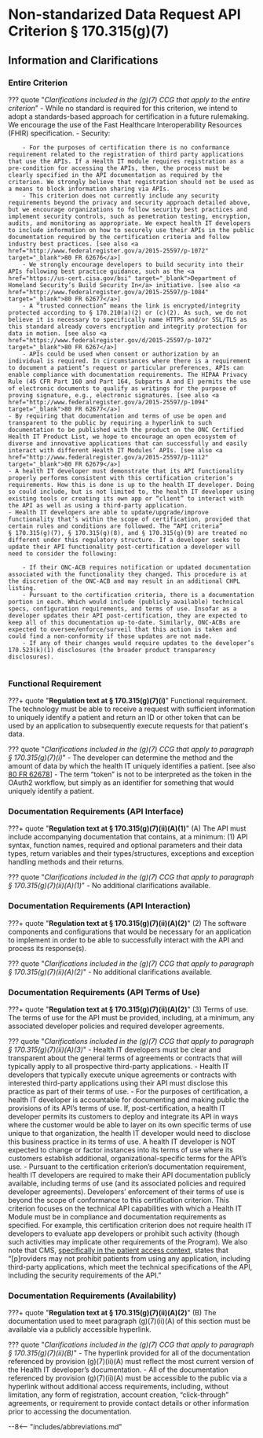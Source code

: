 # Non-standarized Data Request API Criterion § 170.315(g)(7)

## Information and Clarifications

### Entire Criterion

??? quote "*Clarifications included in the (g)(7) CCG that apply to the entire criterion*"
	- While no standard is required for this criterion, we intend to adopt a standards-based approach for certification in a future rulemaking. We encourage the use of the Fast Healthcare Interoperability Resources (FHIR) specification.
	- Security:

		- For the purposes of certification there is no conformance requirement related to the registration of third party applications that use the APIs. If a Health IT module requires registration as a pre-condition for accessing the APIs, then, the process must be clearly specified in the API documentation as required by the criterion. We strongly believe that registration should not be used as a means to block information sharing via APIs.
		- This criterion does not currently include any security requirements beyond the privacy and security approach detailed above, but we encourage organizations to follow security best practices and implement security controls, such as penetration testing, encryption, audits, and monitoring as appropriate. We expect health IT developers to include information on how to securely use their APIs in the public documentation required by the certification criteria and follow industry best practices. [see also <a href="http://www.federalregister.gov/a/2015-25597/p-1072" target="_blank">80 FR 62676</a>]
		- We strongly encourage developers to build security into their APIs following best practice guidance, such as the <a href="https://us-cert.cisa.gov/bsi" target="_blank">Department of Homeland Security’s Build Security In</a> initiative. [see also <a href="http://www.federalregister.gov/a/2015-25597/p-1084" target="_blank">80 FR 62677</a>]
		- A “trusted connection” means the link is encrypted/integrity protected according to § 170.210(a)(2) or (c)(2). As such, we do not believe it is necessary to specifically name HTTPS and/or SSL/TLS as this standard already covers encryption and integrity protection for data in motion. [see also <a href="https://www.federalregister.gov/d/2015-25597/p-1072" target="_blank">80 FR 6267</a>]
		- APIs could be used when consent or authorization by an individual is required. In circumstances where there is a requirement to document a patient’s request or particular preferences, APIs can enable compliance with documentation requirements. The HIPAA Privacy Rule (45 CFR Part 160 and Part 164, Subparts A and E) permits the use of electronic documents to qualify as writings for the purpose of proving signature, e.g., electronic signatures. [see also <a href="http://www.federalregister.gov/a/2015-25597/p-1094" target="_blank">80 FR 62677</a>]
	- By requiring that documentation and terms of use be open and transparent to the public by requiring a hyperlink to such documentation to be published with the product on the ONC Certified Health IT Product List, we hope to encourage an open ecosystem of diverse and innovative applications that can successfully and easily interact with different Health IT Modules’ APIs. [see also <a href="http://www.federalregister.gov/a/2015-25597/p-1112" target="_blank">80 FR 62679</a>]
	- A health IT developer must demonstrate that its API functionality properly performs consistent with this certification criterion’s requirements. How this is done is up to the health IT developer. Doing so could include, but is not limited to, the health IT developer using existing tools or creating its own app or “client” to interact with the API as well as using a third-party application.
	- Health IT developers are able to update/upgrade/improve functionality that’s within the scope of certification, provided that certain rules and conditions are followed. The “API criteria” § 170.315(g)(7), § 170.315(g)(8), and § 170.315(g)(9) are treated no different under this regulatory structure. If a developer seeks to update their API functionality post-certification a developer will need to consider the following:
	
		- If their ONC-ACB requires notification or updated documentation associated with the functionality they changed. This procedure is at the discretion of the ONC-ACB and may result in an additional CHPL listing.
		- Pursuant to the certification criteria, there is a documentation portion in each. Which would include (publicly available) technical specs, configuration requirements, and terms of use. Insofar as a developer updates their API post-certification, they are expected to keep all of this documentation up-to-date. Similarly, ONC-ACBs are expected to oversee/enforce/surveil that this action is taken and could find a non-conformity if those updates are not made.
		- If any of their changes would require updates to the developer’s 170.523(k)(1) disclosures (the broader product transparency disclosures).
		 



### Functional Requirement

???+ quote "**Regulation text at § 170.315(g)(7)(i)**"
	Functional requirement. The technology must be able to receive a request with sufficient information to uniquely identify a patient and return an ID or other token that can be used by an application to subsequently execute requests for that patient's data.

??? quote "*Clarifications included in the (g)(7) CCG that apply to paragraph § 170.315(g)(7)(i)*"
	- The developer can determine the method and the amount of data by which the health IT uniquely identifies a patient. [see also <a href="http://www.federalregister.gov/a/2015-25597/p-1101" target="_blank">80 FR 62678</a>]
	- The term “token” is not to be interpreted as the token in the OAuth2 workflow, but simply as an identifier for something that would uniquely identify a patient.


### Documentation Requirements (API Interface)

???+ quote "**Regulation text at § 170.315(g)(7)(ii)(A)(1)**"
	(A) The API must include accompanying documentation that contains, at a minimum: (1) API syntax, function names, required and optional parameters and their data types, return variables and their types/structures, exceptions and exception handling methods and their returns.

??? quote "*Clarifications included in the (g)(7) CCG that apply to paragraph § 170.315(g)(7)(ii)(A)(1)*"
	- No additional clarifications available.


### Documentation Requirements (API Interaction)

???+ quote "**Regulation text at § 170.315(g)(7)(ii)(A)(2)**"
	(2) The software components and configurations that would be necessary for an application to implement in order to be able to successfully interact with the API and process its response(s).

??? quote "*Clarifications included in the (g)(7) CCG that apply to paragraph § 170.315(g)(7)(ii)(A)(2)*"
	- No additional clarifications available.


### Documentation Requirements (API Terms of Use)

???+ quote "**Regulation text at § 170.315(g)(7)(ii)(A)(2)**"
	(3) Terms of use. The terms of use for the API must be provided, including, at a minimum, any associated developer policies and required developer agreements.

??? quote "*Clarifications included in the (g)(7) CCG that apply to paragraph § 170.315(g)(7)(ii)(A)(3)*"
	- Health IT developers must be clear and transparent about the general terms of agreements or contracts that will typically apply to all prospective third-party applications.
	- Health IT developers that typically execute unique agreements or contracts with interested third-party applications using their API must disclose this practice as part of their terms of use.
	- For the purposes of certification, a health IT developer is accountable for documenting and making public the provisions of its API’s terms of use. If, post-certification, a health IT developer permits its customers to deploy and integrate its API in ways where the customer would be able to layer on its own specific terms of use unique to that organization, the health IT developer would need to disclose this business practice in its terms of use. A health IT developer is NOT expected to change or factor instances into its terms of use where its customers establish additional, organizational-specific terms for the API’s use.
	- Pursuant to the certification criterion’s documentation requirement, health IT developers are required to make their API documentation publicly available, including terms of use (and its associated policies and required developer agreements). Developers’ enforcement of their terms of use is beyond the scope of conformance to this certification criterion. This criterion focuses on the technical API capabilities with which a Health IT Module must be in compliance and documentation requirements as specified. For example, this certification criterion does not require health IT developers to evaluate app developers or prohibit such activity (though such activities may implicate other requirements of the Program). We also note that CMS, <a href="https://www.cms.gov/Regulations-and-Guidance/Legislation/EHRIncentivePrograms/Downloads/MedicaidEPStage3_Obj5.pdf" target="_blank">specifically in the patient access context</a>, states that “[p]roviders may not prohibit patients from using any application, including third-party applications, which meet the technical specifications of the API, including the security requirements of the API.”


### Documentation Requirements (Availability)

???+ quote "**Regulation text at § 170.315(g)(7)(ii)(A)(2)**"
	(B) The documentation used to meet paragraph (g)(7)(ii)(A) of this section must be available via a publicly accessible hyperlink.

??? quote "*Clarifications included in the (g)(7) CCG that apply to paragraph § 170.315(g)(7)(ii)(B)*"
	- The hyperlink provided for all of the documentation referenced by provision (g)(7)(ii)(A) must reflect the most current version of the Health IT developer’s documentation.
	- All of the documentation referenced by provision (g)(7)(ii)(A) must be accessible to the public via a hyperlink without additional access requirements, including, without limitation, any form of registration, account creation, “click-through” agreements, or requirement to provide contact details or other information prior to accessing the documentation.


--8<-- "includes/abbreviations.md"